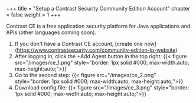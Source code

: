 +++
title = "Setup a Contrast Security Community Edition Account"
chapter = false
weight = 1
+++

Contrast CE is a free application security platform for Java applications and APIs (other languages coming soon).

1. If you don't have a Contrast CE account, [create one now] (https://www.contrastsecurity.com/community-edition-lp-website)
2. After logging in, click the +Add Agent button in the top right:
{{< figure src="/images/ce_1.png" style="border: 1px solid #000; max-width:auto; max-height:auto;">}}
3. Go to the second step:
{{< figure src="/images/ce_2.png" style="border: 1px solid #000; max-width:auto; max-height:auto;">}}
4. Download config file:
{{< figure src="/images/ce_3.png" style="border: 1px solid #000; max-width:auto; max-height:auto;">}}